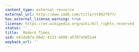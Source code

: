 ```yaml
---
content_type: external-resource
external_url: http://www.imdb.com/title/tt0027977/
has_external_license_warning: true
license: https://en.wikipedia.org/wiki/All_rights_reserved
status: ''
title: _Modern Times_
uid: e6cda97a-6bdc-4133-ab08-a5707a5051a4
wayback_url: ''
---
```

